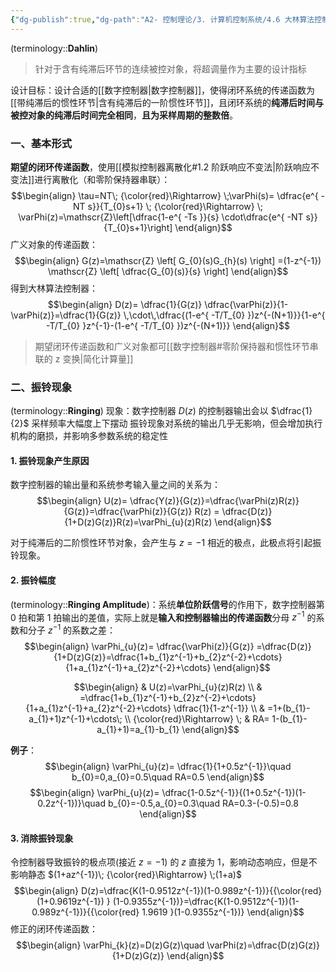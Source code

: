 ```yaml
---
{"dg-publish":true,"dg-path":"A2- 控制理论/3. 计算机控制系统/4.6 大林算法控制器.md","permalink":"/A2- 控制理论/3. 计算机控制系统/4.6 大林算法控制器/","dgPassFrontmatter":true,"noteIcon":"","created":"2025-04-08T09:34:41.000+08:00","updated":"2025-05-02T17:47:12.976+08:00"}
---
```


(terminology::**Dahlin**)
> 针对于含有纯滞后环节的连续被控对象，将超调量作为主要的设计指标

设计目标：设计合适的[[数字控制器\|数字控制器]]，使得闭环系统的传递函数为[[带纯滞后的惯性环节\|含有纯滞后的一阶惯性环节]]，且闭环系统的**纯滞后时间与被控对象的纯滞后时间完全相同**，**且为采样周期的整数倍**。
### 一、基本形式
**期望的闭环传递函数**，使用[[模拟控制器离散化#1.2 阶跃响应不变法\|阶跃响应不变法]]进行离散化（和零阶保持器串联）：
$$\begin{align}
\tau=NT\; {\color{red}\Rightarrow} \;\varPhi(s)= \dfrac{e^{ -NT s}}{T_{0}s+1} \; {\color{red}\Rightarrow} \; \varPhi(z)=\mathscr{Z}\left[\dfrac{1-e^{ -Ts }}{s} \cdot\dfrac{e^{ -NT s}}{T_{0}s+1}\right]
\end{align}$$
广义对象的传递函数：
$$\begin{align}
G(z)=\mathscr{Z}  \left[ G_{0}(s)G_{h}(s) \right] =(1-z^{-1}) \mathscr{Z}  \left[ \dfrac{G_{0}(s)}{s} \right] 
\end{align}$$
得到大林算法控制器：
$$\begin{align}
D(z)= \dfrac{1}{G(z)} \dfrac{\varPhi(z)}{1-\varPhi(z)}=\dfrac{1}{G(z)} \,\cdot\,\dfrac{(1-e^{ -T/T_{0} })z^{-(N+1)}}{1-e^{ -T/T_{0} }z^{-1}-(1-e^{ -T/T_{0} })z^{-(N+1)}}
\end{align}$$

> 期望闭环传递函数和广义对象都可[[数字控制器#零阶保持器和惯性环节串联的 z 变换\|简化计算量]]
### 二、振铃现象
(terminology::**Ringing**) 现象：数字控制器 $D(z)$ 的控制器输出会以 $\dfrac{1}{2}$ 采样频率大幅度上下摆动
振铃现象对系统的输出几乎无影响，但会增加执行机构的磨损，并影响多参数系统的稳定性
#### 1. 振铃现象产生原因
数字控制器的输出量和系统参考输入量之间的关系为：
$$\begin{align}
U(z)= \dfrac{Y(z)}{G(z)}=\dfrac{\varPhi(z)R(z)}{G(z)}=\dfrac{\varPhi(z)}{G(z)} R(z)    = \dfrac{D(z)}{1+D(z)G(z)}R(z)=\varPhi_{u}(z)R(z)
\end{align}$$

对于纯滞后的二阶惯性环节对象，会产生与 $z=-1$ 相近的极点，此极点将引起振铃现象。
#### 2. 振铃幅度
(terminology::**Ringing Amplitude**)：系统**单位阶跃信号**的作用下，数字控制器第 0 拍和第 1 拍输出的差值，实际上就是**输入和控制器输出的传递函数**分母 $z^{-1}$ 的系数和分子 $z^{-1}$ 的系数之差：
$$\begin{align}
\varPhi_{u}(z)= \dfrac{\varPhi(z)}{G(z)} =\dfrac{D(z)}{1+D(z)G(z)}=\dfrac{1+b_{1}z^{-1}+b_{2}z^{-2}+\cdots}{1+a_{1}z^{-1}+a_{2}z^{-2}+\cdots} 
\end{align}$$

$$\begin{align}
 & U(z)=\varPhi_{u}(z)R(z) \\
 & =\dfrac{1+b_{1}z^{-1}+b_{2}z^{-2}+\cdots}{1+a_{1}z^{-1}+a_{2}z^{-2}+\cdots} \dfrac{1}{1-z^{-1}} \\
 & =1+(b_{1}-a_{1}+1)z^{-1}+\cdots\;  \\
{\color{red}\Rightarrow} \; &  RA= 1-(b_{1}-a_{1}+1)=a_{1}-b_{1}
\end{align}$$

**例子**：
$$\begin{align}
\varPhi_{u}(z)= \dfrac{1}{1+0.5z^{-1}}\quad b_{0}=0,a_{0}=0.5\quad RA=0.5
\end{align}$$
$$\begin{align}
\varPhi_{u}(z)= \dfrac{1-0.5z^{-1}}{(1+0.5z^{-1})(1-0.2z^{-1})}\quad b_{0}=-0.5,a_{0}=0.3\quad RA=0.3-(-0.5)=0.8
\end{align}$$

#### 3. 消除振铃现象
令控制器导致振铃的极点项(接近 $z=-1$) 的 $z$ 直接为 1，影响动态响应，但是不影响静态
$(1+az^{-1})\; {\color{red}\Rightarrow} \;(1+a)$
$$\begin{align}
D(z)=\dfrac{K(1-0.9512z^{-1})(1-0.989z^{-1})}{{\color{red} (1+0.9619z^{-1})  } (1-0.9355z^{-1})}=\dfrac{K(1-0.9512z^{-1})(1-0.989z^{-1})}{{\color{red} 1.9619 }(1-0.9355z^{-1})}
\end{align}$$
修正的闭环传递函数：
$$\begin{align}
\varPhi_{k}(z)=D(z)G(z)\quad \varPhi(z)=\dfrac{D(z)G(z)}{1+D(z)G(z)}
\end{align}$$
